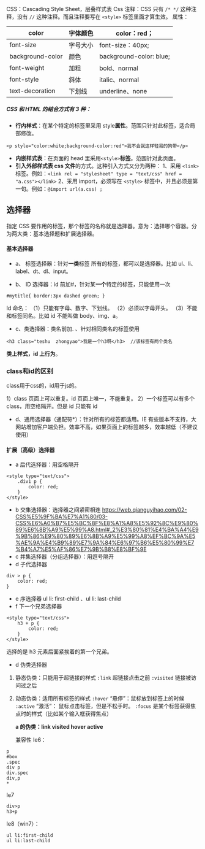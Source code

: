 CSS：Cascading Style Sheet，层叠样式表
Css 注释：CSS 只有 `/* */` 这种注释，没有 `//` 这种注释。而且注释要写在 `<style>` 标签里面才算生效。
属性：

| color            | 字体颜色 | color：red；            |
| ---------------- | -------- | ----------------------- |
| font-size        | 字号大小 | font-size：40px;        |
| background-color | 颜色     | background-color: blue; |
| font-weight      | 加粗     | bold、normal            |
| font-style       | 斜体     | italic、normal          |
| text-decoration  | 下划线   | underline、none         |

##### CSS 和 HTML 的结合方式有 3 种：
-   **行内样式**：在某个特定的标签里采用 style**属性**。范围只针对此标签，适合局部修改。
```
<p style="color:white;background-color:red">我不会就这样轻易的狗带</p>
```
-   **内嵌样式表**：在页面的 head 里采用`<style>`**标签**。范围针对此页面。
-   **引入外部样式表 css 文件**的方式。这种引入方式又分为两种：
 1、采用 `<link>` 标签。例如：`<link rel = "stylesheet" type = "text/css" href = "a.css"></link>` 
 2、采用 import，必须写在 `<style>` 标签中，并且必须是第一句。例如：`@import url(a.css) ;`

 ## 选择器
 指定 CSS 要作用的标签，那个标签的名称就是选择器。意为：选择哪个容器。分为两大类：基本选择题和扩展选择器。
#### 基本选择器
- a、  标签选择器：针对**一类**标签
所有的标签，都可以是选择器。比如 ul、li、label、dt、dl、input。

-  b、 ID 选择器：id 前加#，针对某**一个**特定的标签，只能使用一次
```
#mytitle{ border:3px dashed green; }
```
Id 命名：
   （1）只能有字母、数字、下划线。
   （2）必须以字母开头。
   （3）不能和标签同名。比如 id 不能叫做 body、img、a。

- c、类选择器：类名前加.  、针对相同类名的标签使用

```
<h3 class="teshu  zhongyao">我是一个h3啊</h3>  //该标签有两个类名
```
**类上样式，id 上行为**。
### class和id的区别

class用于css的，id用于js的。

1）class 页面上可以重复。id 页面上唯一，不能重复。 2）一个标签可以有多个 class，用空格隔开。但是 id 只能有 id

- d、通用选择器（通配符*）：针对所有的标签都适用。IE 有些版本不支持，大网站增加客户端负担。效率不高，如果页面上的标签越多，效率越低（不建议使用）

#### 扩展（高级）选择器
- a   后代选择器：用空格隔开
```
<style type="text/css">
    .div1 p {
        color: red;
    }
</style>
```
- b  交集选择器：选择器之间紧密相连
https://web.qianguyihao.com/02-CSS%E5%9F%BA%E7%A1%80/03-CSS%E6%A0%B7%E5%BC%8F%E8%A1%A8%E5%92%8C%E9%80%89%E6%8B%A9%E5%99%A8.html#_2%E3%80%81%E4%BA%A4%E9%9B%86%E9%80%89%E6%8B%A9%E5%99%A8%EF%BC%9A%E5%AE%9A%E4%B9%89%E7%9A%84%E6%97%B6%E5%80%99%E7%B4%A7%E5%AF%86%E7%9B%B8%E8%BF%9E
- c  并集选择器（分组选择器）：用逗号隔开
- d 子代选择器
```
div > p {
    color: red;
}
```
- e 序选择器
ul li: first-child 、ul li: last-child 
- f 下一个兄弟选择器
```
<style type="text/css">
    h3 + p {
        color: red;
    }
</style>
```
选择的是 h3 元素后面紧挨着的第一个兄弟。
- d  伪类选择器
1. 静态伪类：只能用于超链接的样式
   `:link` 超链接点击之前
   `:visited` 链接被访问过之后
2. 动态伪类：适用所有标签的样式
   `:hover` “悬停”：鼠标放到标签上的时候
   `:active` “激活”： 鼠标点击标签，但是不松手时。
   `:focus` 是某个标签获得焦点时的样式（比如某个输入框获得焦点）
  
   **a 的伪类：link visited hover active**

   兼容性
   Ie6：
```
p
#box
.spec
div p
div.spec
div,p
*
```
Ie7
```
div>p
h3+p
```
Ie8（win7）：
```
ul li:first-child
ul li:last-child
```